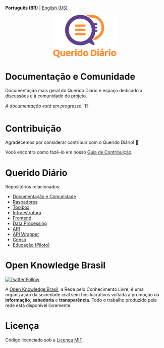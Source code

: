 **Português (BR)** | [English (US)](.github/README-en-US.md)

<p align="center">
  <img alt="Querido Diário" src="./.github/images/querido-diario-logo.png" width="200">
</p>

# Documentação e Comunidade

Documentação mais geral do Querido Diário e espaço dedicado a [discussões](https://github.com/okfn-brasil/querido-diario-comunidade/discussions) e à
comunidade do projeto.

*A documentação está em progresso.* :building_construction:

# Contribuição

Agradecemos por considerar contribuir com o Querido Diário! :tada:

Você encontra como fazê-lo em nosso [Guia de Contribuição](.github/CONTRIBUTING.md).

# Querido Diário

Repositórios relacionados:
- [Documentação e Comunidade](https://github.com/okfn-brasil/querido-diario-comunidade)
- [Raspadores](https://github.com/okfn-brasil/querido-diario)
- [Toolbox](https://github.com/okfn-brasil/querido-diario-toolbox)
- [Infraestrutura](https://github.com/okfn-brasil/querido-diario-infra)
- [Frontend](https://github.com/okfn-brasil/querido-diario-frontend)
- [Data Processing](https://github.com/okfn-brasil/querido-diario-data-processing)
- [API](https://github.com/okfn-brasil/querido-diario-api)
- [API Wrapper](https://github.com/okfn-brasil/querido-diario-api-wrapper)
- [Censo](https://github.com/okfn-brasil/censo-querido-diario)
- [Educação (Piloto)](https://github.com/okfn-brasil/piloto-educacao)

# Open Knowledge Brasil
<p>
  <a href="https://twitter.com/intent/follow?screen_name=okfnbr">
    <img alt="Twitter Follow" src="https://img.shields.io/twitter/follow/okfnbr?label=%40okfnbr&style=social">
  </a>
</p>

A [Open Knowledge Brasil](https://ok.org.br/), a Rede pelo Conhecimento Livre, é uma organização da sociedade civil sem fins lucrativos voltada à promoção da **informação**, **sabedoria** e **transparência**. Todo o trabalho produzido pela rede está disponível livremente.

# Licença

Código licenciado sob a [Licença MIT](LICENSE.md).
